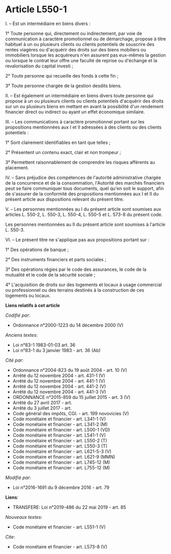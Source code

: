 # Article L550-1

I. – Est un intermédiaire en biens divers :

1° Toute personne qui, directement ou indirectement, par voie de communication à caractère promotionnel ou de démarchage,
propose à titre habituel à un ou plusieurs clients ou clients potentiels de souscrire des rentes viagères ou d'acquérir des
droits sur des biens mobiliers ou immobiliers lorsque les acquéreurs n'en assurent pas eux-mêmes la gestion ou lorsque le
contrat leur offre une faculté de reprise ou d'échange et la revalorisation du capital investi ;

2° Toute personne qui recueille des fonds à cette fin ;

3° Toute personne chargée de la gestion desdits biens.

II. – Est également un intermédiaire en biens divers toute personne qui propose à un ou plusieurs clients ou clients
potentiels d'acquérir des droits sur un ou plusieurs biens en mettant en avant la possibilité d'un rendement financier direct
ou indirect ou ayant un effet économique similaire.

III. – Les communications à caractère promotionnel portant sur les propositions mentionnées aux I et II adressées à des
clients ou des clients potentiels :

1° Sont clairement identifiables en tant que telles ;

2° Présentent un contenu exact, clair et non trompeur ;

3° Permettent raisonnablement de comprendre les risques afférents au placement.

IV. – Sans préjudice des compétences de l'autorité administrative chargée de la concurrence et de la consommation, l'Autorité
des marchés financiers peut se faire communiquer tous documents, quel qu'en soit le support, afin de s'assurer de la
conformité des propositions mentionnées aux I et II du présent article aux dispositions relevant du présent titre.

V. – Les personnes mentionnées au I du présent article sont soumises aux articles L. 550-2, L. 550-3, L. 550-4, L. 550-5 et
L. 573-8 du présent code.

Les personnes mentionnées au II du présent article sont soumises à l'article L. 550-3.

VI. – Le présent titre ne s'applique pas aux propositions portant sur :

1° Des opérations de banque ;

2° Des instruments financiers et parts sociales ;

3° Des opérations régies par le code des assurances, le code de la mutualité et le code de la sécurité sociale ;

4° L'acquisition de droits sur des logements et locaux à usage commercial ou professionnel ou des terrains destinés à la
construction de ces logements ou locaux.

**Liens relatifs à cet article**

_Codifié par_:

  - Ordonnance n°2000-1223 du 14 décembre 2000 (V)

_Anciens textes_:

  - Loi n°83-1 1983-01-03 art. 36
  - Loi n°83-1 du 3 janvier 1983 - art. 36 (Ab)

_Cité par_:

  - Ordonnance n°2004-823 du 19 août 2004 - art. 10 (V)
  - Arrêté du 12 novembre 2004 - art. 431-1 (V)
  - Arrêté du 12 novembre 2004 - art. 441-1 (V)
  - Arrêté du 12 novembre 2004 - art. 441-2 (V)
  - Arrêté du 12 novembre 2004 - art. 441-3 (V)
  - ORDONNANCE n°2015-859 du 15 juillet 2015 - art. 3 (V)
  - Arrêté du 27 avril 2017 - art.
  - Arrêté du 3 juillet 2017 - art.
  - Code général des impôts, CGI. - art. 199 novovicies (V)
  - Code monétaire et financier - art. L341-1 (V)
  - Code monétaire et financier - art. L341-2 (M)
  - Code monétaire et financier - art. L500-1 (VD)
  - Code monétaire et financier - art. L541-1 (V)
  - Code monétaire et financier - art. L550-2 (T)
  - Code monétaire et financier - art. L550-3 (T)
  - Code monétaire et financier - art. L621-5-3 (V)
  - Code monétaire et financier - art. L621-9 (MMN)
  - Code monétaire et financier - art. L745-12 (M)
  - Code monétaire et financier - art. L755-12 (M)

_Modifié par_:

  - Loi n°2016-1691 du 9 décembre 2016 - art. 79

**Liens**:

  - TRANSFERE: Loi n°2019-486 du 22 mai 2019 - art. 85

_Nouveaux textes_:

  - Code monétaire et financier - art. L551-1 (V)

_Cite_:

  - Code monétaire et financier - art. L573-8 (V)
